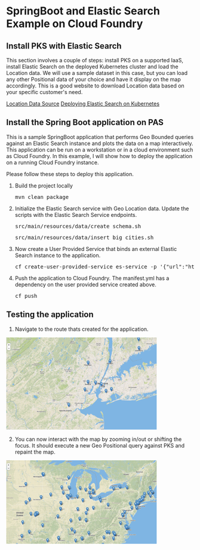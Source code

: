 # SpringBoot and Elastic Search Example on Cloud Foundry

## Install PKS with Elastic Search
This section involves a couple of steps: install PKS on a supported IaaS, install Elastic Search on the deployed Kubernetes cluster and load the Location data. We will use a sample dataset in this case, but you can load any other Positional data of your choice and have it display on the map accordingly. This is a good website to download Location data based on your specific customer's need. 

[Location Data Source](https://www.aggdata.com)
[Deploying Elastic Search on Kubernetes](https://github.com/kubernetes/examples/tree/master/staging/elasticsearch)

## Install the Spring Boot application on PAS
This is a sample SpringBoot application that performs Geo Bounded queries against an Elastic Search instance and plots the data on a map interactively. This application can be run on a workstation or in a cloud environment such as Cloud Foundry. In this example, I will show how to deploy the application on a running Cloud Foundry instance. 

Please follow these steps to deploy this application.

1. Build the project locally
<ul><pre>mvn clean package</pre></ul>

2. Initialize the Elastic Search service with Geo Location data. Update the scripts with the Elastic Search Service endpoints.
<ul><pre>src/main/resources/data/create_schema.sh</pre></ul>
<ul><pre>src/main/resources/data/insert_big_cities.sh</pre></ul>

3. Now create a User Provided Service that binds an external Elastic Search instance to the application.
<ul><pre>cf create-user-provided-service es-service -p '{"url":"http://{elastic-search-host}","port":"{elastic-search-port}","esindex":"{index-name}"}'</pre></ul>

4. Push the application to Cloud Foundry. The manifest.yml has a dependency on the user provided service created above.
<ul><pre>cf push</pre></ul>

## Testing the application

1. Navigate to the route thats created for the application.

<img src="https://github.com/gvijayar/springboot-elasticsearch/blob/master/docs/default.jpg" width="80%"/>

2. You can now interact with the map by zooming in/out or shifting the focus. It should execute a new Geo Positional query against PKS and repaint the map.

<img src="https://github.com/gvijayar/springboot-elasticsearch/blob/master/docs/zoom.jpg" width="80%"/>
